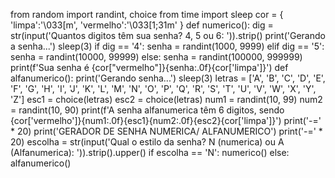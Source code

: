 from random import randint, choice
from time import sleep
cor = {
    'limpa':'\033[m',
    'vermelho':'\033[1;31m'
}
def numerico():
    dig = str(input('Quantos digitos têm sua senha? 4, 5 ou 6: ')).strip()
    print('Gerando a senha...')
    sleep(3)
    if dig == '4':
        senha = randint(1000, 9999)
    elif dig == '5':
        senha = randint(10000, 99999)
    else:
        senha = randint(100000, 999999)
    print(f'Sua senha é {cor["vermelho"]}{senha:.0f}{cor['limpa']}') 
def alfanumerico():
    print('Gerando senha...')
    sleep(3)
    letras = ['A', 'B', 'C', 'D', 'E', 'F', 'G', 'H', 'I', 'J', 'K', 'L', 'M', 'N', 'O', 'P', 'Q', 'R', 'S', 'T', 'U', 'V', 'W', 'X', 'Y', 'Z']
    esc1 = choice(letras)
    esc2 = choice(letras)
    num1 = randint(10, 99)
    num2 = randint(10, 90)
    print(f'A senha alfanumerica têm 6 digitos, sendo {cor['vermelho']}{num1:.0f}{esc1}{num2:.0f}{esc2}{cor['limpa']}')
print('-=' * 20)
print('GERADOR DE SENHA NUMERICA/ ALFANUMERICO')
print('-=' * 20)
escolha = str(input('Qual o estilo da senha? N (numerica) ou A (Alfanumerica): ')).strip().upper()
if escolha == 'N':
    numerico()
else:
    alfanumerico()
